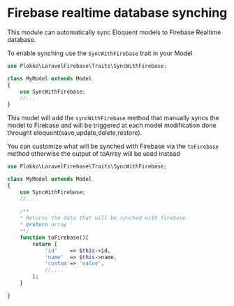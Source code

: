 # Firebase realtime database synching
This module can automatically sync Eloquent models to Firebase Realtime database.

To enable synching use the `SyncWithFirebase` trait in your Model 
```php
use Plokko\LaravelFirebase\Traits\SyncWithFirebase;

class MyModel extends Model
{
    use SyncWithFirebase;
    //...
}
```
This model will add the `syncWithFirebase` method that manually syncs the model to Firebase and will be triggered at each model modification done throught eloquent(save,update,delete,restore).

You can customize what will be synched with Firebase via the `toFirebase` method otherwise the output of toArray will be used instead
```php
use Plokko\LaravelFirebase\Traits\SyncWithFirebase;

class MyModel extends Model
{
    use SyncWithFirebase;
    //...
    
    /**
    * Returns the data that will be synched with firebase
    * @return array
    **/
    function toFirebase(){
        return [
            'id'    => $this->id,
            'name'  => $this->name,
            'custom'=> 'value',
            //....
        ];
    }
    
}
```
